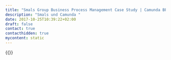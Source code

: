 ```yaml
---
title: "Smals Group Business Process Management Case Study | Camunda BPM"
description: "Smals und Camunda "
date: 2017-10-25T10:39:22+02:00
draft: false
contact: true
contacthidden: true
mycontent: static
---
```

{{<case-study-single
company="Smals"
companydescription="<p>Smals vzw ist die gemeinsame gemeinnützige ICT-Dienstleistungsorganisation belgischer öffentlicher Institutionen, die hauptsächlich im Bereich der sozialen Sicherheit und des öffentlichen Gesundheitswesens auf föderaler, regionaler und lokaler Ebene tätig ist. Dank technischer Expertise, detailliertem Verständnis der Geschäftsprozesse der Mitgliedsinstitute, technischer Standardisierung, Wiederverwendung und Skaleneffekten bietet Smals innovative IT-Anwendungen und -Services mit hohem Mehrwert. Seit über 75 Jahren ist Smals ein Pionier im Bereich des Informationsmanagements im öffentlichen Sektor zum Nutzen der belgischen Bürger und Unternehmen.</p>"
customerquote=""
teaser=""
usecase=""
videolink=""
logo="//images.ctfassets.net/vpidbgnakfvf/4uZsUWUHhhsbznKs2XmTuU/9103b38cbbc4745234c4b16103c173ce/Smals-Logo.png"
pdf=""
thumbnail="">}}